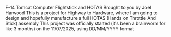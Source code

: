 F-14 Tomcat Computer Flightstick and HOTAS
Brought to you by Joel Harwood
This is a project for Highway to Hardware, where I am going to design and hopefully manufacture a full HOTAS (Hands on Throttle And Stick) assembly
This project was officially started (it's been a brainworm for like 3 months) on the 11/07/2025, using DD/MM/YYYY format
